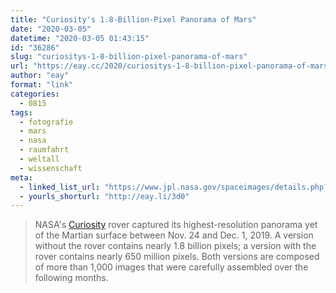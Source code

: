 ```yaml
---
title: "Curiosity's 1.8-Billion-Pixel Panorama of Mars"
date: "2020-03-05"
datetime: "2020-03-05 01:43:15"
id: "36286"
slug: "curiositys-1-8-billion-pixel-panorama-of-mars"
url: "https://eay.cc/2020/curiositys-1-8-billion-pixel-panorama-of-mars/"
author: "eay"
format: "link"
categories:
  - 0815
tags:
  - fotografie
  - mars
  - nasa
  - raumfahrt
  - weltall
  - wissenschaft
meta:
  - linked_list_url: "https://www.jpl.nasa.gov/spaceimages/details.php?id=PIA23623"
  - yourls_shorturl: "http://eay.li/3d0"
---
```


> NASA's [Curiosity](https://en.wikipedia.org/wiki/Mars_Science_Laboratory) rover captured its highest-resolution panorama yet of the Martian surface between Nov. 24 and Dec. 1, 2019. A version without the rover contains nearly 1.8 billion pixels; a version with the rover contains nearly 650 million pixels. Both versions are composed of more than 1,000 images that were carefully assembled over the following months.
